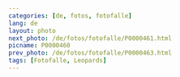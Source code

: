 ```yaml
---
categories: [de, fotos, fotofalle]
lang: de
layout: photo
next_photo: /de/fotos/fotofalle/P0000461.html
picname: P0000460
prev_photo: /de/fotos/fotofalle/P0000463.html
tags: [Fotofalle, Leopards]
---
```

